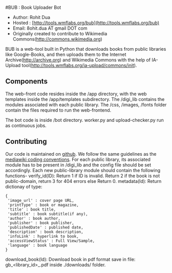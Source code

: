 #BUB : Book Uploader Bot

* Author: Rohit Dua
* Hosted : [http://tools.wmflabs.org/bub](http://tools.wmflabs.org/bub)
* Email: 8ohit.dua AT gmail DOT com
* Originally created  to contribute to Wikimedia Commons(http://commons.wikimedia.org)

BUB is a web-tool built in Python that downloads books from public libraries like Google-Books, and then uploads them to the Internet Archive(http://archive.org) and Wikimedia Commons with the help of IA-Upload tool(http://tools.wmflabs.org/ia-upload/commons/init).  

## Components

The web-front code resides inside the /app directory, with the web templates inside the /app/templates subdirectory. The /digi_lib contains the modules associated with each public library. The /css, /images, /fonts folder contain the files required to run the web-frontend.

The bot code is inside /bot directory. worker.py and upload-checker.py run as continuous jobs.

## Contributing

Our code is maintained on [github](https://github.com/rohit-dua/BUB). We follow the same guidelines as the [mediawiki coding conventions](https://www.mediawiki.org/wiki/Manual:Coding_conventions/Python). 
For each public library, its associated module has to be present in /digi_lib and the config file should be set accordingly. Each new public-library module should contain the following functions-
verify_id(ID): Return 1 if ID is invalid. Return 2 if the book is not public-domain, return 3 for 404 errors else Return 0.
metadata(Id): Return dictionay of type:
```
{
 'image_url' : cover page URL,
 'printType' : book or magazine,
 'title' : book title,
 'subtitle' : book subtitle(if any),
 'author' : book author,
 'publisher' : book publisher,
 'publishedDate' : published date,
 'description' : book description,
 'infoLink' : hyperlink to book,
 'accessViewStatus' : Full View/Sample,
 'language' : book language
}
```
download_book(Id): Download book in pdf format save in file: gb_<library_id>_<Id>.pdf inside ./downloads/ folder.












